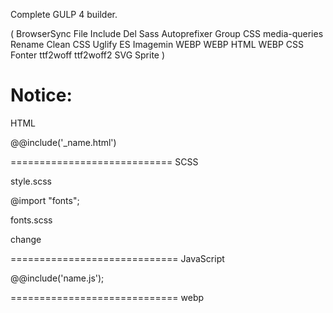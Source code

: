 Complete GULP 4 builder.

( BrowserSync
  File Include 
  Del 
  Sass 
  Autoprefixer 
  Group CSS media-queries
  Rename
  Clean CSS
  Uglify ES
  Imagemin
  WEBP
  WEBP HTML 
  WEBP CSS
  Fonter
  ttf2woff
  ttf2woff2
  SVG Sprite 
)

Notice: 
============================
HTML

  @@include('_name.html')


============================
SCSS

style.scss

  @import "fonts";

fonts.scss

  change 
  
=============================
JavaScript

  @@include('name.js');
  
  
=============================
webp

